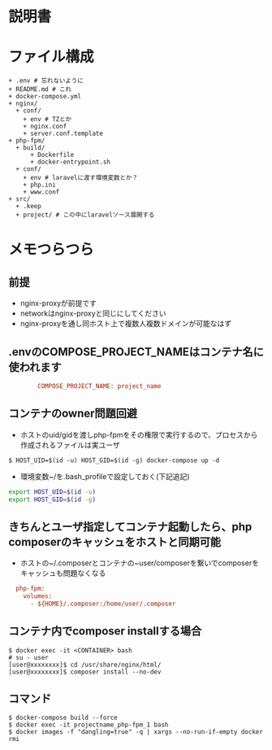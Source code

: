説明書
======

# ファイル構成
```
+ .env # 忘れないように
+ README.md # これ
+ docker-compose.yml
+ nginx/
  + conf/
    + env # TZとか
    + nginx.conf
    + server.conf.template
+ php-fpm/
  + build/
      + Dockerfile
      + docker-entrypoint.sh
  + conf/
    + env # laravelに渡す環境変数とか？
    + php.ini
    + www.conf
+ src/
  + .keep
  + project/ # この中にlaravelソース展開する
```

# メモつらつら
## 前提
- nginx-proxyが前提です
- networkはnginx-proxyと同じにしてください
- nginx-proxyを通し同ホスト上で複数人複数ドメインが可能なはず

## .envのCOMPOSE_PROJECT_NAMEはコンテナ名に使われます
```ini
        COMPOSE_PROJECT_NAME: project_name
```

## コンテナのowner問題回避
- ホストのuid/gidを渡しphp-fpmをその権限で実行するので、プロセスから作成されるファイルは実ユーザ
```shell
$ HOST_UID=$(id -u) HOST_GID=$(id -g) docker-compose up -d
```
- 環境変数~/を.bash_profileで設定しておく(下記追記)
```bash
export HOST_UID=$(id -u)
export HOST_GID=$(id -g)
```

## きちんとユーザ指定してコンテナ起動したら、php composerのキャッシュをホストと同期可能
- ホストの~/.composerとコンテナの~user/composerを繋いでcomposerをキャッシュも問題なくなる
```ini
  php-fpm:
    volumes:
      - ${HOME}/.composer:/home/user/.composer
```

## コンテナ内でcomposer installする場合
```
$ docker exec -it <CONTAINER> bash
# su - user
[user@xxxxxxxx]$ cd /usr/share/nginx/html/
[user@xxxxxxxx]$ composer install --no-dev

```

## コマンド
```shell
$ docker-compose build --force
$ docker exec -it projectname_php-fpm_1 bash
$ docker images -f "dangling=true" -q | xargs --no-run-if-empty docker rmi
```

